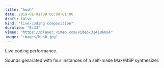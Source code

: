 ```yaml
---
title: "hush"
date: 2019-01-01T00:00:00+01:00
draft: false
kind: "live-coding composition"
duration: "8:33"
vimeo: "https://player.vimeo.com/video/314186084"
image: "images/hush.jpg"
---
```


Live coding performance. 

Sounds genarated with four instances of a self-made Max/MSP synthesizer.